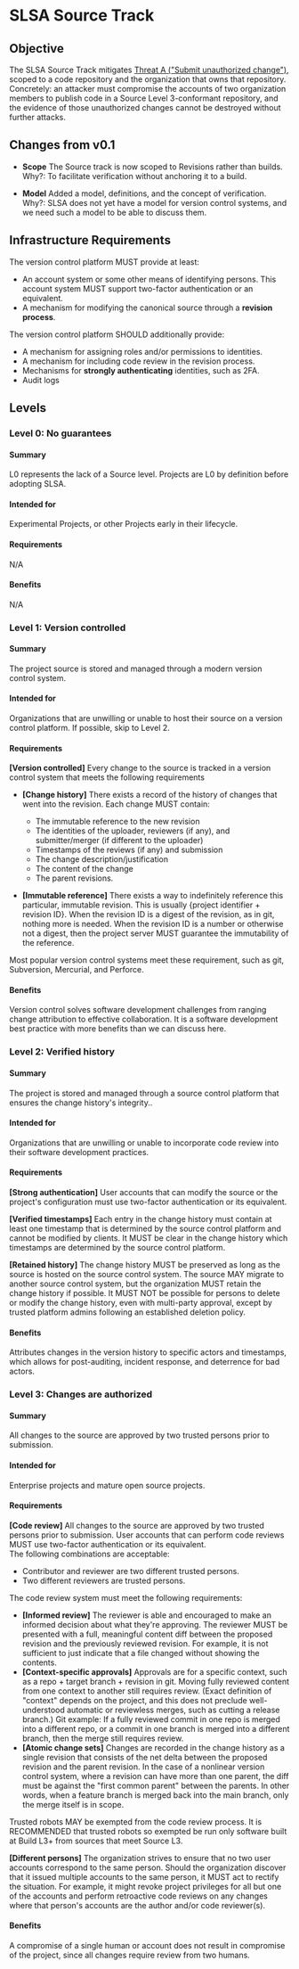 # SLSA Source Track
## Objective

The SLSA Source Track mitigates [Threat A ("Submit unauthorized change")](https://slsa.dev/spec/v1.0/threats#a-submit-unauthorized-change), scoped to a code repository and the organization that owns that repository. Concretely: an attacker must compromise the accounts of two organization members to publish code in a Source Level 3-conformant repository, and the evidence of those unauthorized changes cannot be destroyed without further attacks.

## Changes from v0.1

-  **Scope** The Source track is now scoped to Revisions rather than builds. 
Why?: To facilitate verification without anchoring it to a build.

-  **Model** Added a model, definitions, and the concept of verification.
Why?: SLSA does not yet have a model for version control systems, and we need such a model to be able to discuss them.

## Infrastructure Requirements

The version control platform MUST provide at least:
-  An account system or some other means of identifying persons. This account system MUST support two-factor authentication or an equivalent.
-  A mechanism for modifying the canonical source through a **revision process**.

The version control platform SHOULD additionally provide:
-  A mechanism for assigning roles and/or permissions to identities.
-  A mechanism for including code review in the revision process.
-  Mechanisms for **strongly authenticating** identities, such as 2FA.
-  Audit logs

## Levels

### Level 0: No guarantees

#### Summary
L0 represents the lack of a Source level. Projects are L0 by definition before adopting SLSA.

#### Intended for
Experimental Projects, or other Projects early in their lifecycle.

#### Requirements
N/A

#### Benefits
N/A

### Level 1: Version controlled

#### Summary

The project source is stored and managed through a modern version control system.

#### Intended for

Organizations that are unwilling or unable to host their source on a version control platform. If possible, skip to Level 2.

#### Requirements

**[Version controlled]** Every change to the source is tracked in a version control system that meets the following requirements

-  **[Change history]** There exists a record of the history of changes that went into the revision. Each change MUST contain: 
    -  The immutable reference to the new revision
    -  The identities of the uploader, reviewers (if any), and submitter/merger (if different to the uploader)
    -  Timestamps of the reviews (if any) and submission
    -  The change description/justification
    -  The content of the change
    -  The parent revisions.

-  **[Immutable reference]** There exists a way to indefinitely reference this particular, immutable revision. This is usually {project identifier + revision ID}. When the revision ID is a digest of the revision, as in git, nothing more is needed. When the revision ID is a number or otherwise not a digest, then the project server MUST guarantee the immutability of the reference.

Most popular version control systems meet these requirement, such as git, Subversion, Mercurial, and Perforce.

#### Benefits

Version control solves software development challenges from ranging change attribution to effective collaboration. It is a software development best practice with more benefits than we can discuss here.

### Level 2: Verified history

#### Summary

The project is stored and managed through a source control platform that ensures the change history's integrity.. 

#### Intended for

Organizations that are unwilling or unable to incorporate code review into their software development practices.

#### Requirements

**[Strong authentication]** User accounts that can modify the source or the project's configuration must use two-factor authentication or its equivalent.

**[Verified timestamps]** Each entry in the change history must contain at least one timestamp that is determined by the source control platform and cannot be modified by clients. It MUST be clear in the change history which timestamps are determined by the source control platform.

**[Retained history]** The change history MUST be preserved as long as the source is hosted on the source control system. The source MAY migrate to another source control system, but the organization MUST retain the change history if possible. It MUST NOT be possible for persons to delete or modify the change history, even with multi-party approval, except by trusted platform admins following an established deletion policy. 

#### Benefits

Attributes changes in the version history to specific actors and timestamps, which allows for post-auditing, incident response, and deterrence for bad actors.

### Level 3: Changes are authorized

#### Summary

All changes to the source are approved by two trusted persons prior to submission.

#### Intended for

Enterprise projects and mature open source projects.

#### Requirements

**[Code review]** All changes to the source are approved by two trusted persons prior to submission. User accounts that can perform code reviews MUST use two-factor authentication or its equivalent.   
The following combinations are acceptable:

-  Contributor and reviewer are two different trusted persons.
-  Two different reviewers are trusted persons.

The code review system must meet the following requirements: 

-  **[Informed review]** The reviewer is able and encouraged to make an informed decision about what they're approving. The reviewer MUST be presented with a full, meaningful content diff between the proposed revision and the previously reviewed revision. For example, it is not sufficient to just indicate that a file changed without showing the contents.
-  **[Context-specific approvals]** Approvals are for a specific context, such as a repo + target branch + revision in git. Moving fully reviewed content from one context to another still requires review. (Exact definition of "context" depends on the project, and this does not preclude well-understood automatic or reviewless merges, such as cutting a release branch.) Git example: If a fully reviewed commit in one repo is merged into a different repo, or a commit in one branch is merged into a different branch, then the merge still requires review.
-  **[Atomic change sets]** Changes are recorded in the change history as a single revision that consists of the net delta between the proposed revision and the parent revision. In the case of a nonlinear version control system, where a revision can have more than one parent, the diff must be against the "first common parent" between the parents. In other words, when a feature branch is merged back into the main branch, only the merge itself is in scope.

Trusted robots MAY be exempted from the code review process. It is RECOMMENDED that trusted robots so exempted be run only software built at Build L3+ from sources that meet Source L3.

**[Different persons]** The organization strives to ensure that no two user accounts correspond to the same person. Should the organization discover that it issued multiple accounts to the same person, it MUST act to rectify the situation. For example, it might revoke project privileges for all but one of the accounts and perform retroactive code reviews on any changes where that person's accounts are the author and/or code reviewer(s).

#### Benefits

A compromise of a single human or account does not result in compromise of the project, since all changes require review from two humans.